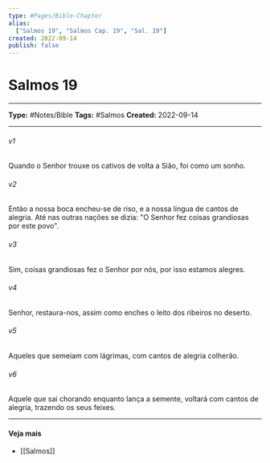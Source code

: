 ```yaml
---
type: #Pages/Bible-Chapter
alias:
  ["Salmos 19", "Salmos Cap. 19", "Sal. 19"]
created: 2022-09-14
publish: false
---
```


# Salmos 19

---

**Type:** #Notes/Bible
**Tags:** #Salmos
**Created:** 2022-09-14

---

###### v1
Quando o Senhor trouxe os cativos de volta a Sião, foi como um sonho.
###### v2
Então a nossa boca encheu-se de riso, e a nossa língua de cantos de alegria. Até nas outras nações se dizia: "O Senhor fez coisas grandiosas por este povo".
###### v3
Sim, coisas grandiosas fez o Senhor por nós, por isso estamos alegres.
###### v4
Senhor, restaura-nos, assim como enches o leito dos ribeiros no deserto.
###### v5
Aqueles que semeiam com lágrimas, com cantos de alegria colherão.
###### v6
Aquele que sai chorando enquanto lança a semente, voltará com cantos de alegria, trazendo os seus feixes.


---

#### Veja mais

- [[Salmos]]
